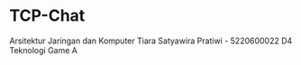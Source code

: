 # TCP-Chat

Arsitektur Jaringan dan Komputer
Tiara Satyawira Pratiwi - 5220600022
D4 Teknologi Game A
